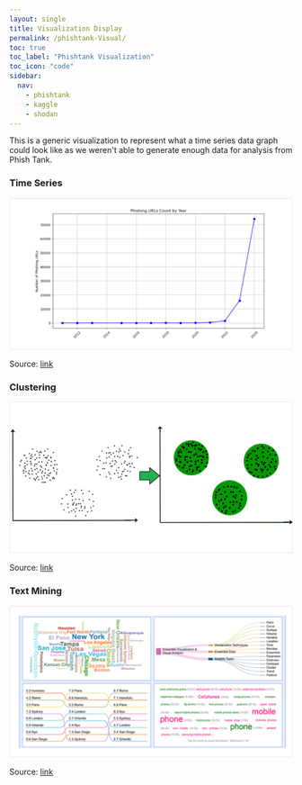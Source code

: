 ```yaml
---
layout: single
title: Visualization Display
permalink: /phishtank-Visual/
toc: true
toc_label: "Phishtank Visualization"
toc_icon: "code"
sidebar:
  nav:
    - phishtank
    - kaggle
    - shodan
---
```

This is a generic visualization to represent what a time series data graph could look like as we weren't able to generate enough data for analysis from Phish Tank.

### Time Series
![phishtank-time-series](/assets/phishtank-time-series.png)

Source: [link](https://www.clarify.io/learn/time-series-data)

### Clustering

![phishtank-clustering](/assets/phish-tank-clustering.png)

Source: [link](https://www.clarify.io/learn/time-series-data)

### Text Mining

![phishtank-text-mining](/assets/phish-tank-text-mining.png)

Source: [link](https://www.clarify.io/learn/time-series-data)